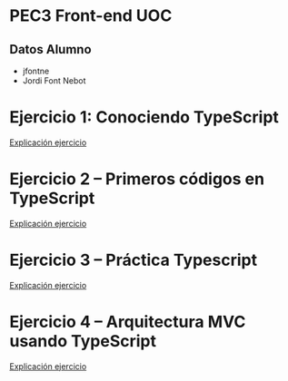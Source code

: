 # PEC3 Front-end UOC
## Datos Alumno
* jfontne
* Jordi Font Nebot

# Ejercicio 1: Conociendo TypeScript
[Explicación ejercicio](PEC3_Ej1/README.md)

# Ejercicio 2 – Primeros códigos en TypeScript
[Explicación ejercicio](PEC3_Ej2/README.md)

# Ejercicio 3 – Práctica Typescript
[Explicación ejercicio](PEC3_Ej3/README.md)

# Ejercicio 4 – Arquitectura MVC usando TypeScript
[Explicación ejercicio](PEC3_Ej4/README.md)